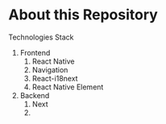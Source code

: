 # About this Repository

Technologies Stack

1. Frontend
   1. React Native
   2. Navigation
   3. React-i18next
   4. React Native Element
2. Backend
   1. Next
   2. 
